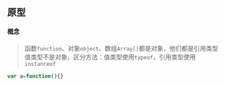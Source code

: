 ## 原型

#### 概念
> 函数`function`、对象`object`、数组`Array[]`都是对象，他们都是引用类型<br>
> 值类型不是对象，区分方法：值类型使用`typeof`，引用类型使用`instanceof`<br>



```js
var a=function(){}
```

####
